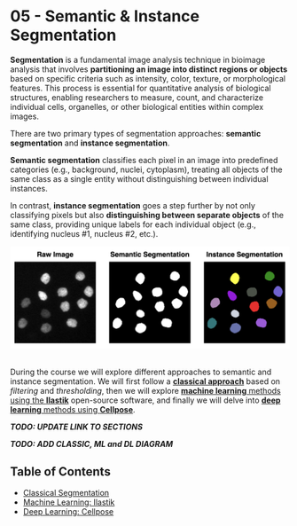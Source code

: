 # <strong>05</strong> - <i class="fa-solid fa-disease"></i> Semantic & Instance Segmentation

**Segmentation** is a fundamental image analysis technique in bioimage analysis that involves **partitioning an image into distinct regions or objects** based on specific criteria such as intensity, color, texture, or morphological features. This process is essential for quantitative analysis of biological structures, enabling researchers to measure, count, and characterize individual cells, organelles, or other biological entities within complex images.

There are two primary types of segmentation approaches: **semantic segmentation** and **instance segmentation**.

**Semantic segmentation** classifies each pixel in an image into predefined categories (e.g., background, nuclei, cytoplasm), treating all objects of the same class as a single entity without distinguishing between individual instances.

In contrast, **instance segmentation** goes a step further by not only classifying pixels but also **distinguishing between separate objects** of the same class, providing unique labels for each individual object (e.g., identifying nucleus #1, nucleus #2, etc.).

<div align="center"> <img src="../../_static/images/seg.png" alt="Ilastik Logo" width="700"> </div><br>

During the course we will explore different approaches to semantic and instance segmentation. We will first follow a [**classical approach**](./classic/classic.md) based on *filtering* and *thresholding*, then we will explore [**machine learning** methods using the **Ilastik**](./machine_learning/machine_learning_with_ilastik.md) open-source software, and finally we will delve into [**deep learning** methods using **Cellpose**](./deep_learning/deep_learning_with_cellpose.md).

***TODO: UPDATE LINK TO SECTIONS***

***TODO: ADD CLASSIC, ML and DL DIAGRAM***

## Table of Contents

- [Classical Segmentation](./classic/classic.md)
- [Machine Learning: Ilastik](./machine_learning/machine_learning_with_ilastik.md)
- [Deep Learning: Cellpose](./deep_learning/deep_learning_with_cellpose.md)
